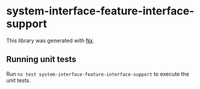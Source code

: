 # system-interface-feature-interface-support

This library was generated with [Nx](https://nx.dev).

## Running unit tests

Run `nx test system-interface-feature-interface-support` to execute the unit tests.
